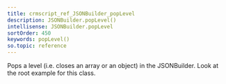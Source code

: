 ```yaml
---
title: crmscript_ref_JSONBuilder_popLevel
description: JSONBuilder.popLevel()
intellisense: JSONBuilder.popLevel
sortOrder: 450
keywords: popLevel()
so.topic: reference
---
```


Pops a level (i.e. closes an array or an object) in the JSONBuilder. Look at the root example for this class.



